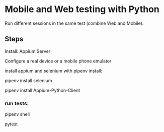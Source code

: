 # Mobile and Web testing with Python

Run different sessions in the same test (combine Web and Mobile).

## Steps
Install: Appium Server

Configure a real device or a mobile phone emulator

install appium and selenium with pipenv install:

pipenv install selenium

pipenv install Appium-Python-Client


### run tests:
pipenv shell 

pytest
